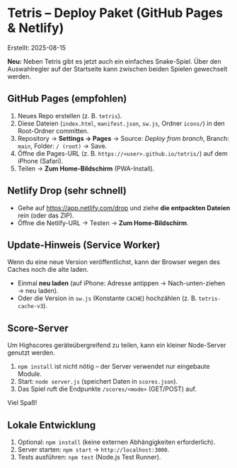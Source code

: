 # Tetris – Deploy Paket (GitHub Pages & Netlify)
Erstellt: 2025-08-15

**Neu:** Neben Tetris gibt es jetzt auch ein einfaches Snake-Spiel. Über den
Auswahlregler auf der Startseite kann zwischen beiden Spielen gewechselt
werden.

## GitHub Pages (empfohlen)
1) Neues Repo erstellen (z. B. `tetris`).
2) Diese Dateien (`index.html`, `manifest.json`, `sw.js`, Ordner `icons/`) in den Root-Ordner committen.
3) Repository → **Settings → Pages** → Source: *Deploy from branch*, Branch: `main`, Folder: `/ (root)` → Save.
4) Öffne die Pages-URL (z. B. `https://<user>.github.io/tetris/`) auf dem iPhone (Safari).
5) Teilen → **Zum Home-Bildschirm** (PWA-Install).

## Netlify Drop (sehr schnell)
- Gehe auf https://app.netlify.com/drop und ziehe **die entpackten Dateien** rein (oder das ZIP).
- Öffne die Netlify-URL → Testen → **Zum Home-Bildschirm**.

## Update-Hinweis (Service Worker)
Wenn du eine neue Version veröffentlichst, kann der Browser wegen des Caches noch die alte laden.
- Einmal **neu laden** (auf iPhone: Adresse antippen → Nach-unten-ziehen → neu laden).
- Oder die Version in `sw.js` (Konstante `CACHE`) hochzählen (z. B. `tetris-cache-v3`).
## Score-Server
Um Highscores geräteübergreifend zu teilen, kann ein kleiner Node-Server genutzt werden.
1) `npm install` ist nicht nötig – der Server verwendet nur eingebaute Module.
2) Start: `node server.js` (speichert Daten in `scores.json`).
3) Das Spiel ruft die Endpunkte `/scores/<mode>` (GET/POST) auf.

Viel Spaß!

## Lokale Entwicklung
1) Optional: `npm install` (keine externen Abhängigkeiten erforderlich).
2) Server starten: `npm start` → `http://localhost:3000`.
3) Tests ausführen: `npm test` (Node.js Test Runner).
